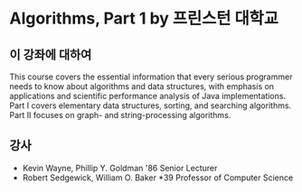 # Algorithms, Part 1 by 프린스턴 대학교
## 이 강좌에 대하여
This course covers the essential information that every serious programmer needs to know about algorithms and data structures, with emphasis on applications and scientific performance analysis of Java implementations. Part I covers elementary data structures, sorting, and searching algorithms. Part II focuses on graph- and string-processing algorithms.
## 강사
- Kevin Wayne, Phillip Y. Goldman '86 Senior Lecturer
- Robert Sedgewick, William O. Baker *39 Professor of Computer Science
